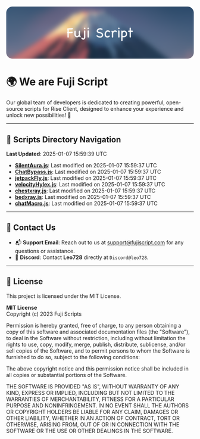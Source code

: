 ![Banner](.github/b.webp)

# 🌍 **We are Fuji Script**

Our global team of developers is dedicated to creating powerful, open-source scripts for Rise Client, designed to enhance your experience and unlock new possibilities! 🌟

---
<!-- SCRIPTS_NAVIGATION_START -->
## 📂 **Scripts Directory Navigation**

**Last Updated**: 2025-01-07 15:59:39 UTC

- **[SilentAura.js](scripts/SilentAura.js)**: Last modified on 2025-01-07 15:59:37 UTC
- **[ChatBypass.js](scripts/ChatBypass.js)**: Last modified on 2025-01-07 15:59:37 UTC
- **[jetpackFly.js](scripts/jetpackFly.js)**: Last modified on 2025-01-07 15:59:37 UTC
- **[velocityHylex.js](scripts/velocityHylex.js)**: Last modified on 2025-01-07 15:59:37 UTC
- **[chestxray.js](scripts/chestxray.js)**: Last modified on 2025-01-07 15:59:37 UTC
- **[bedxray.js](scripts/bedxray.js)**: Last modified on 2025-01-07 15:59:37 UTC
- **[chatMacro.js](scripts/chatMacro.js)**: Last modified on 2025-01-07 15:59:37 UTC

<!-- SCRIPTS_NAVIGATION_END -->

---

## 💬 **Contact Us**  
- 📬 **Support Email**: Reach out to us at [support@fujiscript.com](mailto:support@fujiscript.com) for any questions or assistance.  
- 💬 **Discord**: Contact **Leo728** directly at `Discord@leo728`.

---

## 📜 **License**

This project is licensed under the MIT License.  

**MIT License**  
Copyright (c) 2023 Fuji Scripts  

Permission is hereby granted, free of charge, to any person obtaining a copy of this software and associated documentation files (the "Software"), to deal in the Software without restriction, including without limitation the rights to use, copy, modify, merge, publish, distribute, sublicense, and/or sell copies of the Software, and to permit persons to whom the Software is furnished to do so, subject to the following conditions:  

The above copyright notice and this permission notice shall be included in all copies or substantial portions of the Software.  

THE SOFTWARE IS PROVIDED "AS IS", WITHOUT WARRANTY OF ANY KIND, EXPRESS OR IMPLIED, INCLUDING BUT NOT LIMITED TO THE WARRANTIES OF MERCHANTABILITY, FITNESS FOR A PARTICULAR PURPOSE AND NONINFRINGEMENT. IN NO EVENT SHALL THE AUTHORS OR COPYRIGHT HOLDERS BE LIABLE FOR ANY CLAIM, DAMAGES OR OTHER LIABILITY, WHETHER IN AN ACTION OF CONTRACT, TORT OR OTHERWISE, ARISING FROM, OUT OF OR IN CONNECTION WITH THE SOFTWARE OR THE USE OR OTHER DEALINGS IN THE SOFTWARE.  
